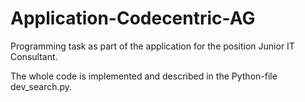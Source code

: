 # Application-Codecentric-AG
Programming task as part of the application for the position Junior IT Consultant.


The whole code is implemented and described in the Python-file dev_search.py.

